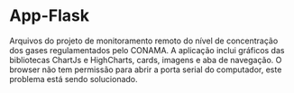 # App-Flask

Arquivos do projeto de monitoramento remoto do nível de concentração dos gases regulamentados pelo CONAMA.
A aplicação inclui gráficos das bibliotecas ChartJs e HighCharts, cards, imagens e aba de navegação.
O browser não tem permissão para abrir a porta serial do computador, este problema está sendo solucionado.
